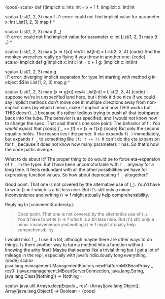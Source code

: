 {code}
scala> def f(implicit x: Int): Int = x + 1
f: (implicit x: Int)Int

scala> List(1, 2, 3) map f
<console>:7: error: could not find implicit value for parameter x: Int
       List(1, 2, 3) map f
                         ^

scala> List(1, 2, 3) map (f _)      
<console>:7: error: could not find implicit value for parameter x: Int
       List(1, 2, 3) map (f _)
                          ^

scala> List(1, 2, 3) map (x => f(x))
res1: List[Int] = List(2, 3, 4)
{code}
And the monkey wrenches really go flying if you throw in another one:
{code}
scala> implicit def g(implicit x: Int): Int = x + 1
g: (implicit x: Int)Int

scala> List(1, 2, 3) map g                         
<console>:7: error: diverging implicit expansion for type Int
starting with method g in object $$iw
       List(1, 2, 3) map g
                         ^

scala> List(1, 2, 3) map (x => g(x))
res4: List[Int] = List(2, 3, 4)
{code}
I suppose we're in unspecified land here, but I think it'd be nice if we could say implicit methods don't move one in multiple directions away from non-implicit ones (by which I mean, make it implicit and now THIS works but THIS doesn't...) because it's rather tedious trying to push all that toothpaste back into the tube.
The behavior is as specified, and I would not know how to change the spec.
That said there's one sore point: The behavior of f _: You would expect that
{code}
   f _ == f(_) == (x => f(x))
{code}
But only the second equality holds. The reason lies i the parser. It eta-expands
`f(_)` immediately, but expands `f _` to something like `(f: ? -> ?)`. It can't do the eta expansion for f _ because it does not know how many parameters `f` has. So that's how the code paths diverge.

What to do about it? The proper thing to do would be to force eta-expansion
of `f _` in the typer. But I have been uncompfortable with `f _` anyway for a long time. It feels redundant with all the other possibilities we have for expressing
function values. So how about deprecating `f _` altogether?









Good point. That one is not covered by the alternative use of (_). You'd have to write
() => f which is a bit less nice. But It's still only a minor inconvenience and writing () => f might atcually help comprehensibility.



Replying to [comment:8 odersky]:
> Good point. That one is not covered by the alternative use of (_). You'd have to write
> () => f which is a bit less nice. But It's still only a minor inconvenience and writing () => f might atcually help comprehensibility.

I would miss f _.  I use it a lot, although maybe there are other ways to do things.  Is there another way to turn a method into a function without knowing the arity first? Maybe that seems like a trivial thing but I get a lot of mileage in the repl, especially with java's ridiculously long everything.
{code}
scala> java.lang.management.ManagementFactory.newPlatformMXBeanProxy _
res0: (javax.management.MBeanServerConnection, java.lang.String, java.lang.Class[Nothing]) => Nothing = <function3>

scala> java.util.Arrays.deepEquals _
res1: (Array[java.lang.Object], Array[java.lang.Object]) => Boolean = <function2>
{code}
